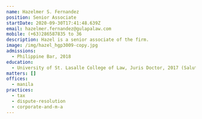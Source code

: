 ```yaml
---
name: Hazelmer S. Fernandez
position: Senior Associate
startDate: 2020-09-30T17:41:48.639Z
email: hazelmer.fernandez@gulapalaw.com
mobile: (+63)286587835 to 36
description: Hazel is a senior associate of the firm.
image: /img/hazel_hgp3009-copy.jpg
admissions:
  - Philippine Bar, 2018
education:
  - University of St. Lasalle College of Law, Juris Doctor, 2017 (Salutatorian)
matters: []
offices:
  - manila
practices:
  - tax
  - dispute-resolution
  - corporate-and-m-a
---
```

